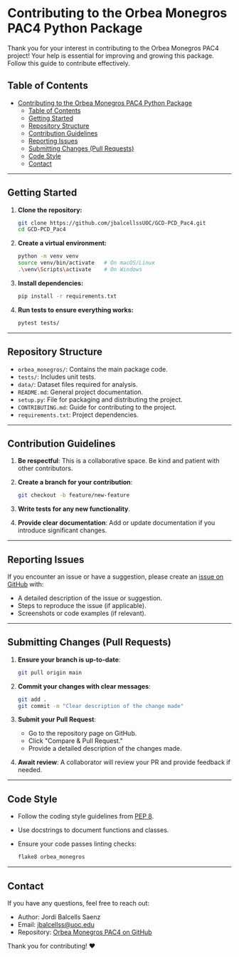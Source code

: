 # Contributing to the Orbea Monegros PAC4 Python Package

Thank you for your interest in contributing to the Orbea Monegros PAC4 project! Your help is essential for improving and growing this package. Follow this guide to contribute effectively.

## Table of Contents

- [Contributing to the Orbea Monegros PAC4 Python Package](#contributing-to-the-orbea-monegros-pac4-python-package)
  - [Table of Contents](#table-of-contents)
  - [Getting Started](#getting-started)
  - [Repository Structure](#repository-structure)
  - [Contribution Guidelines](#contribution-guidelines)
  - [Reporting Issues](#reporting-issues)
  - [Submitting Changes (Pull Requests)](#submitting-changes-pull-requests)
  - [Code Style](#code-style)
  - [Contact](#contact)

---

## Getting Started

1. **Clone the repository:**

   ```bash
   git clone https://github.com/jbalcellssUOC/GCD-PCD_Pac4.git
   cd GCD-PCD_Pac4
   ```

2. **Create a virtual environment:**

   ```bash
   python -m venv venv
   source venv/bin/activate   # On macOS/Linux
   .\venv\Scripts\activate    # On Windows
   ```

3. **Install dependencies:**

   ```bash
   pip install -r requirements.txt
   ```

4. **Run tests to ensure everything works:**

   ```bash
   pytest tests/
   ```

---

## Repository Structure

- `orbea_monegros/`: Contains the main package code.
- `tests/`: Includes unit tests.
- `data/`: Dataset files required for analysis.
- `README.md`: General project documentation.
- `setup.py`: File for packaging and distributing the project.
- `CONTRIBUTING.md`: Guide for contributing to the project.
- `requirements.txt`: Project dependencies.

---

## Contribution Guidelines

1. **Be respectful**: This is a collaborative space. Be kind and patient with other contributors.
2. **Create a branch for your contribution**:

   ```bash
   git checkout -b feature/new-feature
   ```

3. **Write tests for any new functionality**.
4. **Provide clear documentation**: Add or update documentation if you introduce significant changes.

---

## Reporting Issues

If you encounter an issue or have a suggestion, please create an [issue on GitHub](https://github.com/jbalcellssUOC/GCD-PCD_Pac4/issues) with:

- A detailed description of the issue or suggestion.
- Steps to reproduce the issue (if applicable).
- Screenshots or code examples (if relevant).

---

## Submitting Changes (Pull Requests)

1. **Ensure your branch is up-to-date**:

   ```bash
   git pull origin main
   ```

2. **Commit your changes with clear messages**:

   ```bash
   git add .
   git commit -m "Clear description of the change made"
   ```

3. **Submit your Pull Request**:
   - Go to the repository page on GitHub.
   - Click "Compare & Pull Request."
   - Provide a detailed description of the changes made.

4. **Await review**: A collaborator will review your PR and provide feedback if needed.

---

## Code Style

- Follow the coding style guidelines from [PEP 8](https://peps.python.org/pep-0008/).
- Use docstrings to document functions and classes.
- Ensure your code passes linting checks:

  ```bash
  flake8 orbea_monegros
  ```

---

## Contact

If you have any questions, feel free to reach out:

- Author: Jordi Balcells Saenz
- Email: [jbalcellss@uoc.edu](mailto:jbalcellss@uoc.edu)
- Repository: [Orbea Monegros PAC4 on GitHub](https://github.com/jbalcellssUOC/GCD-PCD_Pac4.git)

Thank you for contributing! ❤️
